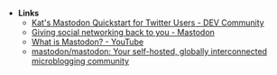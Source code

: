 - **Links**
	- [Kat's Mastodon Quickstart for Twitter Users - DEV Community](https://dev.to/zkat/kat-s-mastodon-quickstart-for-twitter-users-39db)
	- [Giving social networking back to you - Mastodon](https://joinmastodon.org/)
	- [What is Mastodon? - YouTube](https://www.youtube.com/watch?v=IPSbNdBmWKE)
	- [mastodon/mastodon: Your self-hosted, globally interconnected microblogging community](https://github.com/mastodon/mastodon)